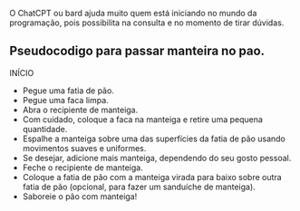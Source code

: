 O ChatCPT ou bard ajuda muito quem está iniciando no mundo da programação, pois possibilita na consulta e no momento de tirar dúvidas.

## Pseudocodigo para passar manteira no pao.

INÍCIO

* Pegue uma fatia de pão.
* Pegue uma faca limpa.
* Abra o recipiente de manteiga.
* Com cuidado, coloque a faca na manteiga e retire uma pequena quantidade.
* Espalhe a manteiga sobre uma das superfícies da fatia de pão usando movimentos suaves e uniformes.
* Se desejar, adicione mais manteiga, dependendo do seu gosto pessoal.
* Feche o recipiente de manteiga.
* Coloque a fatia de pão com a manteiga virada para baixo sobre outra fatia de pão (opcional, para fazer um sanduíche de manteiga).
* Saboreie o pão com manteiga!



